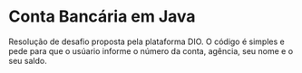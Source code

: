 # Conta Bancária em Java

Resolução de desafio proposta pela plataforma DIO. O código é simples e pede para que o usúario informe o número da conta, agência, seu nome e o seu saldo.

